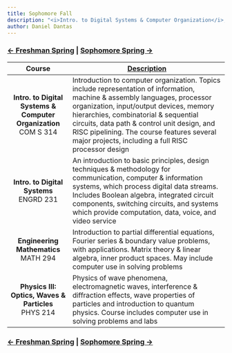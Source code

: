 ```yaml
---
title: Sophomore Fall 
description: "<i>Intro. to Digital Systems & Computer Organization</i>, <i>Intro. to Digital Systems</i>, <i>Engineering Mathematics</i>, and <i>Physics III: Optics, Waves & Particles</i>"
author: Daniel Dantas
---
```


### [← Freshman Spring](https://dantasfiles.com/1999/01/25/cornell-freshman-spring.html) | [Sophomore Spring →](https://dantasfiles.com/2000/01/24/cornell-sophomore-spring.html)

| Course | [Description](https://ecommons.cornell.edu/items/ee3e3c25-cd12-44cf-89cd-728dfd832304) |
| :---: | --- |
| **Intro. to Digital Systems & Computer Organization**<br>COM S 314 | Introduction to computer organization. Topics include representation of information, machine & assembly languages, processor organization, input/output devices, memory hierarchies, combinatorial & sequential circuits, data path & control unit design, and RISC pipelining. The course features several major projects, including a full RISC processor design |
| **Intro. to Digital Systems**<br>ENGRD 231 | An introduction to basic principles, design techniques & methodology for communication, computer & information systems, which process digital data streams. Includes Boolean algebra, integrated circuit components, switching circuits, and systems which provide computation, data, voice, and video service |
| **Engineering Mathematics**<br>MATH 294 | Introduction to partial differential equations, Fourier series & boundary value problems, with applications. Matrix theory & linear algebra, inner product spaces. May include computer use in solving problems |
| **Physics III: Optics, Waves & Particles**<br>PHYS 214 | Physics of wave phenomena, electromagnetic waves, interference & diffraction effects, wave properties of particles and introduction to quantum physics. Course includes computer use in solving problems and labs | 

### [← Freshman Spring](https://dantasfiles.com/1999/01/25/cornell-freshman-spring.html) | [Sophomore Spring →](https://dantasfiles.com/2000/01/24/cornell-sophomore-spring.html)
